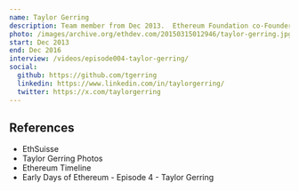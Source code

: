 ```yaml
---
name: Taylor Gerring
description: Team member from Dec 2013.  Ethereum Foundation co-Founder.
photo: /images/archive.org/ethdev.com/20150315012946/taylor-gerring.jpg
start: Dec 2013
end: Dec 2016
interview: /videos/episode004-taylor-gerring/
social:
  github: https://github.com/tgerring
  linkedin: https://www.linkedin.com/in/taylorgerring/
  twitter: https://x.com/taylorgerring
---
```


## References

- EthSuisse
- Taylor Gerring Photos
- Ethereum Timeline
- Early Days of Ethereum - Episode 4 - Taylor Gerring
